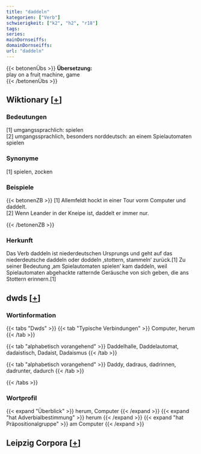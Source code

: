 ```yaml
---
title: "daddeln"
kategorien: ["Verb"]
schwierigkeit: ["k2", "h2", "r18"]
tags:
series:
mainDornseiffs:
domainDornseiffs:
url: "daddeln"
---
```


{{< betonenÜbs >}}
**Übersetzung:**  
play on a fruit machine, game  
{{< /betonenÜbs >}}

## Wiktionary [[+](https://de.wiktionary.org/wiki/daddeln)]

### Bedeutungen
[1] umgangssprachlich: spielen  
[2] umgangssprachlich, besonders norddeutsch: an einem Spielautomaten spielen  

### Synonyme
[1] spielen, zocken  

### Beispiele
{{< betonenZB >}}
[1] Allemfeldt hockt in einer Tour vorm Computer und daddelt.  
[2] Wenn Leander in der Kneipe ist, daddelt er immer nur.  

{{< /betonenZB >}}
### Herkunft
Das Verb daddeln ist niederdeutschen Ursprungs und geht auf das niederdeutsche daddeln oder doddeln ‚stottern, stammeln‘ zurück.[1] Zu seiner Bedeutung ‚am Spielautomaten spielen‘ kam daddeln, weil Spielautomaten abgehackte ratternde Geräusche von sich geben, die ans Stottern erinnern.[1]  



## dwds [[+](https://www.dwds.de/wb/daddeln)]

### Wortinformation
{{< tabs "Dwds" >}}
{{< tab "Typische Verbindungen" >}}
Computer, herum
{{< /tab >}}

{{< tab "alphabetisch vorangehend" >}}
Daddelhalle, Daddelautomat, dadaistisch, Dadaist, Dadaismus
{{< /tab >}}

{{< tab "alphabetisch vorangehend" >}}
Daddy, dadraus, dadrinnen, dadrunter, dadurch
{{< /tab >}}

{{< /tabs >}}

### Wortprofil
{{< expand "Überblick" >}} herum, Computer {{< /expand >}}
{{< expand "hat Adverbialbestimmung" >}} herum {{< /expand >}}
{{< expand "hat Präpositionalgruppe" >}} am Computer {{< /expand >}}

## Leipzig Corpora [[+](https://corpora.uni-leipzig.de/en/res?word=daddeln&corpusId=deu_newscrawl-public_2018)]

